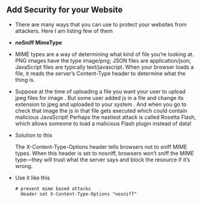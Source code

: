 ## Add Security for your Website
- There are many ways that you can use to protect your websites from attackers. Here I am listing few of them

- **noSniff MimeType**

* MIME types are a way of determining what kind of file you’re looking at. PNG images have the type image/png; JSON files are application/json; JavaScript files are typically text/javascript. When your browser loads a file, it reads the server’s Content-Type header to determine what the thing is.
  

* Suppose at the time of uploading a file you want your user to upload jpeg files for image . But some user added js in a file and change its extension to jpeg and uploaded to your system . And when you go to check that image the js in that file gets executed which could contain malicious JavaScript! Perhaps the nastiest attack is called Rosetta Flash, which allows someone to load a malicious Flash plugin instead of data! 

* Solution to this

    The X-Content-Type-Options header tells browsers not to sniff MIME types. When this header is set to nosniff, browsers won’t sniff the MIME type—they will trust what the server says and block the resource if it’s wrong.
  
  
  

* Use it like this

  ```
  # prevent mime based attacks
    Header set X-Content-Type-Options "nosniff"
  ```